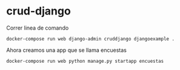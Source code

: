 # crud-django

Correr linea de comando

`docker-compose run web django-admin cruddjango djangoexample .`


Ahora creamos una app que se llama encuestas

`docker-compose run web python manage.py startapp encuestas`


